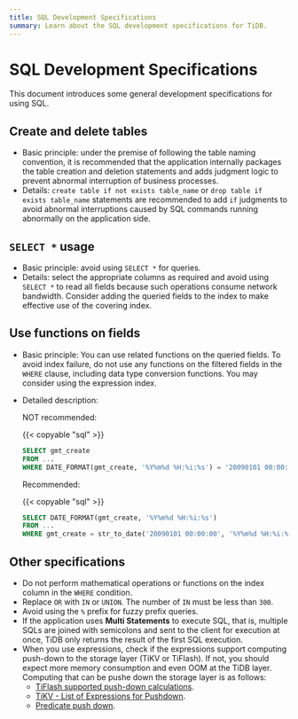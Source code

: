 ```yaml
---
title: SQL Development Specifications
summary: Learn about the SQL development specifications for TiDB.
---
```


# SQL Development Specifications

This document introduces some general development specifications for using SQL.

## Create and delete tables

- Basic principle: under the premise of following the table naming convention, it is recommended that the application internally packages the table creation and deletion statements and adds judgment logic to prevent abnormal interruption of business processes.
- Details: `create table if not exists table_name` or `drop table if exists table_name` statements are recommended to add `if` judgments to avoid abnormal interruptions caused by SQL commands running abnormally on the application side.

## `SELECT *` usage

- Basic principle: avoid using `SELECT *` for queries.
- Details: select the appropriate columns as required and avoid using `SELECT *` to read all fields because such operations consume network bandwidth. Consider adding the queried fields to the index to make effective use of the covering index.

## Use functions on fields

- Basic principle: You can use related functions on the queried fields. To avoid index failure, do not use any functions on the filtered fields in the `WHERE` clause, including data type conversion functions. You may consider using the expression index.
- Detailed description:

    NOT recommended:

    {{< copyable "sql" >}}

    ```sql
    SELECT gmt_create
    FROM ...
    WHERE DATE_FORMAT(gmt_create, '%Y%m%d %H:%i:%s') = '20090101 00:00:00'
    ```

    Recommended:

    {{< copyable "sql" >}}

    ```sql
    SELECT DATE_FORMAT(gmt_create, '%Y%m%d %H:%i:%s')
    FROM ...
    WHERE gmt_create = str_to_date('20090101 00:00:00', '%Y%m%d %H:%i:%s')
    ```

## Other specifications

- Do not perform mathematical operations or functions on the index column in the `WHERE` condition.
- Replace `OR` with `IN` or `UNION`. The number of `IN` must be less than `300`.
- Avoid using the `%` prefix for fuzzy prefix queries.
- If the application uses **Multi Statements** to execute SQL, that is, multiple SQLs are joined with semicolons and sent to the client for execution at once, TiDB only returns the result of the first SQL execution.
- When you use expressions, check if the expressions support computing push-down to the storage layer (TiKV or TiFlash). If not, you should expect more memory consumption and even OOM at the TiDB layer. Computing that can be pushe down the storage layer is as follows:
    - [TiFlash supported push-down calculations](/tiflash/tiflash-supported-pushdown-calculations.md).
    - [TiKV - List of Expressions for Pushdown](/functions-and-operators/expressions-pushed-down.md).
    - [Predicate push down](/predicate-push-down.md).
